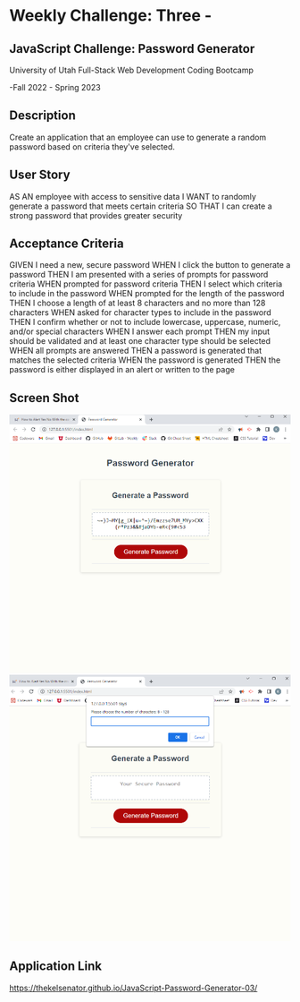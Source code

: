 # Weekly Challenge: Three -

## JavaScript Challenge: Password Generator 

University of Utah
Full-Stack Web Development Coding Bootcamp

-Fall 2022 - Spring 2023

## Description

Create an application that an employee can use to generate a random password based on criteria they've selected. 

## User Story

AS AN employee with access to sensitive data
I WANT to randomly generate a password that meets certain criteria
SO THAT I can create a strong password that provides greater security

## Acceptance Criteria

GIVEN I need a new, secure password
WHEN I click the button to generate a password
THEN I am presented with a series of prompts for password criteria
WHEN prompted for password criteria
THEN I select which criteria to include in the password
WHEN prompted for the length of the password
THEN I choose a length of at least 8 characters and no more than 128 characters
WHEN asked for character types to include in the password
THEN I confirm whether or not to include lowercase, uppercase, numeric, and/or special characters
WHEN I answer each prompt
THEN my input should be validated and at least one character type should be selected
WHEN all prompts are answered
THEN a password is generated that matches the selected criteria
WHEN the password is generated
THEN the password is either displayed in an alert or written to the page

## Screen Shot

![alt_text](./assets/images/Screenshot%20(17).png)
![alt_text](./assets/images/Screenshot%20(18).png)

## Application Link

https://thekelsenator.github.io/JavaScript-Password-Generator-03/


